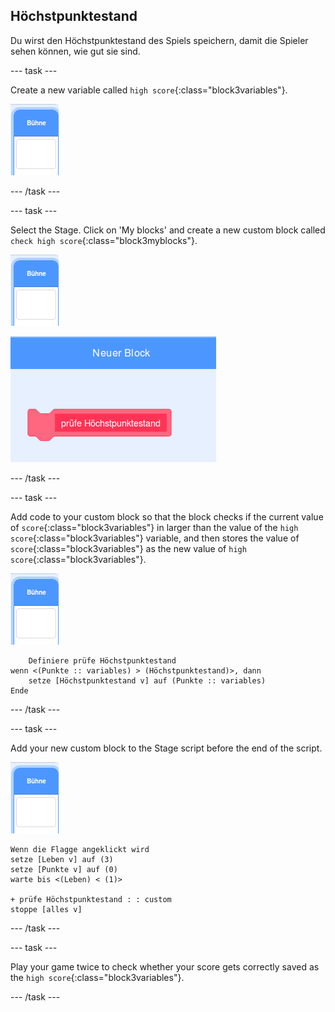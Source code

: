 ## Höchstpunktestand

Du wirst den Höchstpunktestand des Spiels speichern, damit die Spieler sehen können, wie gut sie sind.

\--- task \---

Create a new variable called `high score`{:class="block3variables"}.

![Stage sprite](images/stage-sprite.png)

\--- /task \---

\--- task \---

Select the Stage. Click on 'My blocks' and create a new custom block called `check high score`{:class="block3myblocks"}.

![Stage sprite](images/stage-sprite.png)

![screenshot](images/dots-custom-1.png)

\--- /task \---

\--- task \---

Add code to your custom block so that the block checks if the current value of `score`{:class="block3variables"} in larger than the value of the `high score`{:class="block3variables"} variable, and then stores the value of `score`{:class="block3variables"} as the new value of `high score`{:class="block3variables"}.

![Stage sprite](images/stage-sprite.png)

```blocks3
    Definiere prüfe Höchstpunktestand
wenn <(Punkte :: variables) > (Höchstpunktestand)>, dann
    setze [Höchstpunktestand v] auf (Punkte :: variables)
Ende
```

\--- /task \---

\--- task \---

Add your new custom block to the Stage script before the end of the script.

![Stage sprite](images/stage-sprite.png)

```blocks3
Wenn die Flagge angeklickt wird
setze [Leben v] auf (3)
setze [Punkte v] auf (0)
warte bis <(Leben) < (1)>

+ prüfe Höchstpunktestand : : custom
stoppe [alles v]
```

\--- /task \---

\--- task \---

Play your game twice to check whether your score gets correctly saved as the `high score`{:class="block3variables"}.

\--- /task \---